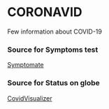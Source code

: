 # CORONAVID
<p>Few information about COVID-19</p>

### Source for Symptoms test
<p><a href="https://symptomate.com/covid19/checkup/en/#0-99990" target="_blank">Symptomate</a></p>

### Source for Status on globe
<p><a href="https://www.covidvisualizer.com/" target="_blank">CovidVisualizer</a></p>
